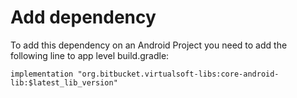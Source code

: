 # Add dependency

To add this dependency on an Android Project you need to add the following line to app level build.gradle:

    implementation "org.bitbucket.virtualsoft-libs:core-android-lib:$latest_lib_version"
